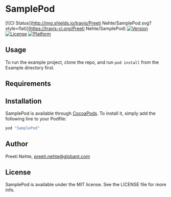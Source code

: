 # SamplePod

[![CI Status](http://img.shields.io/travis/Preeti Nehte/SamplePod.svg?style=flat)](https://travis-ci.org/Preeti Nehte/SamplePod)
[![Version](https://img.shields.io/cocoapods/v/SamplePod.svg?style=flat)](http://cocoapods.org/pods/SamplePod)
[![License](https://img.shields.io/cocoapods/l/SamplePod.svg?style=flat)](http://cocoapods.org/pods/SamplePod)
[![Platform](https://img.shields.io/cocoapods/p/SamplePod.svg?style=flat)](http://cocoapods.org/pods/SamplePod)

## Usage

To run the example project, clone the repo, and run `pod install` from the Example directory first.

## Requirements

## Installation

SamplePod is available through [CocoaPods](http://cocoapods.org). To install
it, simply add the following line to your Podfile:

```ruby
pod "SamplePod"
```

## Author

Preeti Nehte, preeti.nehte@globant.com

## License

SamplePod is available under the MIT license. See the LICENSE file for more info.
